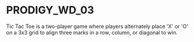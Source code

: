 # PRODIGY_WD_03
Tic Tac Toe is a two-player game where players alternately place 'X' or 'O' on a 3x3 grid to align three marks in a row, column, or diagonal to win.

